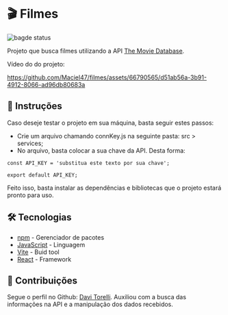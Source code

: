 # 🎬 Filmes
![bagde status](https://img.shields.io/badge/status-conclu%C3%ADdo-green)

Projeto que busca filmes utilizando a API [The Movie Database](https://www.themoviedb.org/).

Vídeo do do projeto: 

https://github.com/Maciel47/filmes/assets/66790565/d51ab56a-3b91-4912-8066-ad96db80683a

## 📝 Instruções
Caso deseje testar o projeto em sua máquina, basta seguir estes passos: 

* Crie um arquivo chamando connKey.js na seguinte pasta: src > services;
* No arquivo, basta colocar a sua chave da API. Desta forma:
```
const API_KEY = 'substitua este texto por sua chave';

export default API_KEY;
``` 

Feito isso, basta instalar as dependências e bibliotecas que o projeto estará pronto para uso. 

## 🛠 Tecnologias
* [npm](https://www.npmjs.com/) - Gerenciador de pacotes
* [JavaScript](https://developer.mozilla.org/pt-BR/docs/Web/JavaScript) - Linguagem
* [Vite](https://vitejs.dev/) - Buid tool
* [React](https://react.dev/) - Framework

## 🤝 Contribuições

Segue o perfil no Github: [Davi Torelli](https://github.com/DaviTorelli).
Auxiliou com a busca das informações na API e a manipulação dos dados recebidos. 
